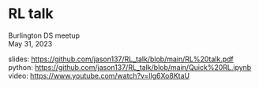 # RL talk  

Burlington DS meetup  
May 31, 2023  

slides: https://github.com/jason137/RL_talk/blob/main/RL%20talk.pdf  
python: https://github.com/jason137/RL_talk/blob/main/Quick%20RL.ipynb  
video: https://www.youtube.com/watch?v=llg6Xo8KtaU
